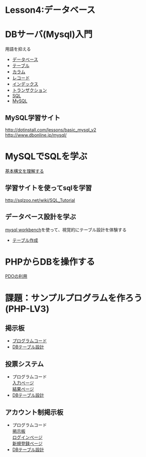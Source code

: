 Lesson4:データベース
====

# DBサーバ(Mysql)入門
用語を抑える

* [データベース](http://e-words.jp/w/%E3%83%87%E3%83%BC%E3%82%BF%E3%83%99%E3%83%BC%E3%82%B9.html)
* [テーブル](http://e-words.jp/w/%E3%83%86%E3%83%BC%E3%83%96%E3%83%AB.html)
* [カラム](http://e-words.jp/w/%E5%88%97.html)
* [レコード](http://e-words.jp/w/%E3%83%AC%E3%82%B3%E3%83%BC%E3%83%89.html)
* [インデックス](http://e-words.jp/w/%E3%82%A4%E3%83%B3%E3%83%87%E3%83%83%E3%82%AF%E3%82%B9.html)
* [トランザクション](http://e-words.jp/w/%E3%83%88%E3%83%A9%E3%83%B3%E3%82%B6%E3%82%AF%E3%82%B7%E3%83%A7%E3%83%B3.html)
* [SQL](http://e-words.jp/w/SQL.html)
* [MySQL](http://e-words.jp/w/MySQL.html)

## MySQL学習サイト
<http://dotinstall.com/lessons/basic_mysql_v2>  
<http://www.dbonline.jp/mysql/>

# MySQLでSQLを学ぶ
[基本構文を理解する](http://www.dbonline.jp/mysql/ini)

## 学習サイトを使ってsqlを学習
<http://sqlzoo.net/wiki/SQL_Tutorial>

## データベース設計を学ぶ
[mysql workbench](http://dev.mysql.com/downloads/workbench/)を使って、視覚的にテーブル設計を体験する
+ [テーブル作成](http://www.dbonline.jp/mysql/table/)

# PHPからDBを操作する
[PDOの利用](http://www.phpbook.jp/tutorial/pdo/)

# 課題：サンプルプログラムを作ろう(PHP-LV3)

## 掲示板
+ [プログラムコード](https://github.com/shogirin/acthouse_pg_shortclass/blob/master/practice_php/chat_Q.php)
+ [DBテーブル設計](https://github.com/shogirin/acthouse_pg_shortclass/blob/master/practice_php/chat_scame.sql)

## 投票システム
+ プログラムコード  
[入力ページ](https://github.com/shogirin/acthouse_pg_shortclass/blob/master/practice_php/vote_Q.html)  
[結果ページ](https://github.com/shogirin/acthouse_pg_shortclass/blob/master/practice_php/vote_Q.php)  
+ [DBテーブル設計](https://github.com/shogirin/acthouse_pg_shortclass/blob/master/practice_php/vote_scame.sql)

## アカウント制掲示板
+ プログラムコード  
[掲示板](https://github.com/shogirin/acthouse_pg_shortclass/blob/master/practice_php/chat2_Q.php)  
[ログインページ](https://github.com/shogirin/acthouse_pg_shortclass/blob/master/practice_php/chat2login_Q.php)  
[新規登録ページ](https://github.com/shogirin/acthouse_pg_shortclass/blob/master/practice_php/chat2siginup_Q.php)  
+ [DBテーブル設計](https://github.com/shogirin/acthouse_pg_shortclass/blob/master/practice_php/chat2_scame.sql)
